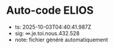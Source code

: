 # Auto-code ELIOS
- ts: 2025-10-03T04:40:41.987Z
- sig: ∞.je.toi.nous.432.528
- note: fichier généré automatiquement